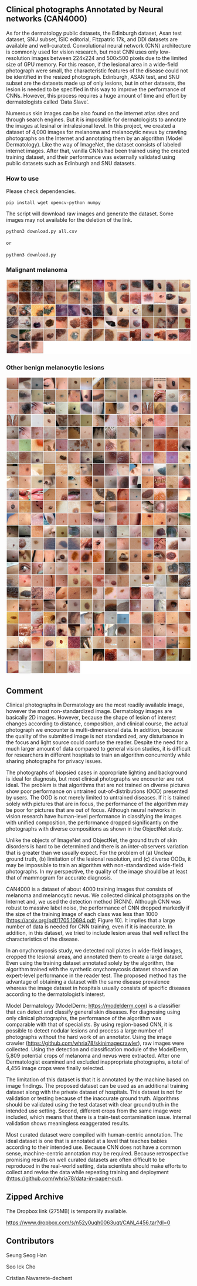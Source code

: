 ## Clinical photographs Annotated by Neural networks (CAN4000) ##

As for the dermatology public datasets, the Edinburgh dataset, Asan test dataset, SNU subset, ISIC editorial, Fitzpatric 17k, and DDI datasets are available and well-curated. Convolutional neural network (CNN) architecture is commonly used for vision research, but most CNN uses only low-resolution images between 224x224 and 500x500 pixels due to the limited size of GPU memory. For this reason, if the lesional area in a wide-field photograph were small, the characteristic features of the disease could not be identified in the resized photograph. Edinburgh, ASAN test, and SNU subset are the datasets made up of only lesions, but in other datasets, the lesion is needed to be specified in this way to improve the performance of CNNs. However, this process requires a huge amount of time and effort by dermatologists called ‘Data Slave’.

Numerous skin images can be also found on the internet atlas sites and through search engines. But it is impossible for dermatologists to annotate the images at lesinal or intralesional level. In this project, we created a dataset of 4,000 images for melanoma and melanocytic nevus by crawling photographs on the Internet and annotating them by an algorithm (Model Dermatology). Like the way of ImageNet, the dataset consists of labeled internet images. After that, vanilla CNNs had been trained using the created training dataset, and their performance was externally validated using public datasets such as Edinburgh and SNU datasets. 

### How to use ###

Please check dependencies.
<pre><code>pip install wget opencv-python numpy
</code></pre>

The script will download raw images and generate the dataset. Some images may not available for the deletion of the link.
<pre><code>python3 download.py all.csv

or

python3 download.py
</code></pre>

### Malignant melanoma ###

![img](https://github.com/whria78/can/blob/main/thumbnails/malignantmelanoma.jpg?raw=true)

### Other benign melanocytic lesions ###

![img](https://github.com/whria78/can/blob/main/thumbnails/melanocyticnevus.jpg?raw=true)


## Comment ##

Clinical photographs in Dermatology are the most readily available image, however the most non-standardized image. Dermatology images are basically 2D images. However, because the shape of lesion of interest changes according to distance, composition, and clinical course, the actual photograph we encounter is multi-dimensional data. In addition, because the quality of the submitted image is not standardized, any disturbance in the focus and light source could confuse the reader. Despite the need for a much larger amount of data compared to general vision studies, it is difficult for researchers in different hospitals to train an algorithm concurrently while sharing photographs for privacy issues.

The photographs of biopsied cases in appropriate lighting and background is ideal for diagnosis, but most clinical photographs we encounter are not ideal. The problem is that algorithms that are not trained on diverse pictures show poor performance on untrained out-of-distributions (OOD) presented by users. The OOD is not merely limited to untrained diseases. If it is trained solely with pictures that are in focus, the performance of the algorithm may be poor for pictures that are out of focus. Although neural networks in vision research have human-level performance in classifying the images with unified composition, the performance dropped significantly on the photographs with diverse compositions as shown in the ObjectNet study. 

Unlike the objects of ImageNet and ObjectNet, the ground truth of skin disorders is hard to be determined and there is an inter-observers variation that is greater than we usually expect. For the problem of (a) Unclear ground truth, (b) limitation of the lesional resolution, and (c) diverse OODs, it may be impossible to train an algorithm with non-standardized wide-field photographs. In my perspective, the quality of the image should be at least that of mammogram for accurate diagnosis. 

CAN4000 is a dataset of about 4000 training images that consists of melanoma and melanocytic nevus. We collected clinical photographs on the Internet and, we used the detection method (RCNN). Although CNN was robust to massive label noise, the performance of CNN dropped markedly if the size of the training image of each class was less than 1000 [https://arxiv.org/pdf/1705.10694.pdf; Figure 10]. It implies that a large number of data is needed for CNN training, even if it is inaccurate. In addition, in this dataset, we tried to include lesion areas that well reflect the characteristics of the disease. 

In an onychomycosis study, we detected nail plates in wide-field images, cropped the lesional areas, and annotated them to create a large dataset. Even using the training dataset annotated solely by the algorithm, the algorithm trained with the synthetic onychomycosis dataset showed an expert-level performance in the reader test. The proposed method has the advantage of obtaining a dataset with the same disease prevalence whereas the image dataset in hospitals usually consists of specific diseases according to the dermatologist’s interest.

Model Dermatology (ModelDerm; https://modelderm.com) is a classifier that can detect and classify general skin diseases. For diagnosing using only clinical photographs, the performance of the algorithm was comparable with that of specialists. By using region-based CNN, it is possible to detect nodular lesions and process a large number of photographs without the hard work of an annotator. Using the image crawler (https://github.com/whria78/skinimagecrawler), raw images were collected. Using the detection and classification module of the ModelDerm, 5,809 potential crops of melanoma and nevus were extracted. After one Dermatologist examined and excluded inappropriate photographs, a total of 4,456 image crops were finally selected. 

The limitation of this dataset is that it is annotated by the machine based on image findings. The proposed dataset can be used as an additional training dataset along with the private dataset of hospitals. This dataset is not for validation or testing because of the inaccurate ground truth. Algorithms should be validated using the test dataset with clear ground truth in the intended use setting. Second, different crops from the same image were included, which means that there is a train-test contamination issue. Internal validation shows meaningless exaggerated results. 


Most curated dataset were compiled with human-centric annotation. The ideal dataset is one that is annotated at a level that teaches babies according to their intended use. Because CNN does not have a common sense, machine-centric annotation may be required. Because retrospective promising results on well curated datasets are often difficult to be reproduced in the real-world setting, data scientists should make efforts to collect and revise the data while repeating training and deployment (https://github.com/whria78/data-in-paper-out).


## Zipped Archive ##

The Dropbox link (275MB) is temporalily available.

https://www.dropbox.com/s/n52y0uqh0063uqt/CAN_4456.tar?dl=0


## Contributors ##
Seung Seog Han

Soo Ick Cho

Cristian Navarrete-dechent

